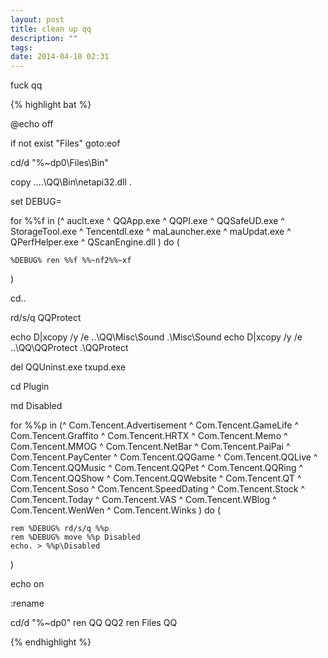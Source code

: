 ```yaml
---
layout: post
title: clean up qq
description: ""
tags:
date: 2014-04-10 02:31
---
```


fuck qq

{% highlight bat %}

@echo off

if not exist "Files\" goto:eof

cd/d "%~dp0\Files\Bin"

copy ..\..\QQ\Bin\netapi32.dll .

set DEBUG=

for %%f in (^
    auclt.exe ^
    QQApp.exe ^
    QQPI.exe ^
    QQSafeUD.exe ^
    StorageTool.exe ^
    Tencentdl.exe ^
    maLauncher.exe ^
    maUpdat.exe ^
    QPerfHelper.exe ^
    QScanEngine.dll
) do (

    %DEBUG% ren %%f %%~nf2%%~xf
)

cd..

rd/s/q QQProtect

echo D|xcopy /y /e ..\QQ\Misc\Sound .\Misc\Sound
echo D|xcopy /y /e ..\QQ\QQProtect .\QQProtect

del QQUninst.exe txupd.exe

cd Plugin

md Disabled

for %%p in (^
    Com.Tencent.Advertisement ^
    Com.Tencent.GameLife ^
    Com.Tencent.Graffito ^
    Com.Tencent.HRTX ^
    Com.Tencent.Memo ^
    Com.Tencent.MMOG ^
    Com.Tencent.NetBar ^
    Com.Tencent.PaiPai ^
    Com.Tencent.PayCenter ^
    Com.Tencent.QQGame ^
    Com.Tencent.QQLive ^
    Com.Tencent.QQMusic ^
    Com.Tencent.QQPet ^
    Com.Tencent.QQRing ^
    Com.Tencent.QQShow ^
    Com.Tencent.QQWebsite ^
    Com.Tencent.QT ^
    Com.Tencent.Soso ^
    Com.Tencent.SpeedDating ^
    Com.Tencent.Stock ^
    Com.Tencent.Today ^
    Com.Tencent.VAS ^
    Com.Tencent.WBlog ^
    Com.Tencent.WenWen ^
    Com.Tencent.Winks
) do (

    rem %DEBUG% rd/s/q %%p
    rem %DEBUG% move %%p Disabled
    echo. > %%p\Disabled
)

echo on

:rename

cd/d "%~dp0"
ren QQ QQ2
ren Files QQ


{% endhighlight %}
